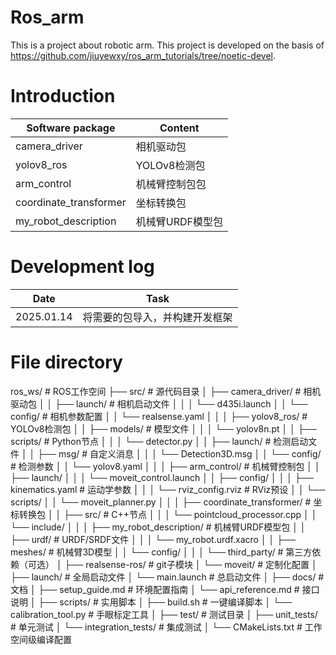 # Ros_arm
This is a project about robotic arm. This project is developed on the basis of https://github.com/jiuyewxy/ros_arm_tutorials/tree/noetic-devel.

# Introduction
| Software package              |Content                                               |
| ------------------- | ------------------------------------------------------------ |
| camera_driver         | 相机驱动包                                    |
| yolov8_ros    | YOLOv8检测包                              |
| arm_control  | 机械臂控制包包  |
|  coordinate_transformer    | 坐标转换包 |
| my_robot_description         | 机械臂URDF模型包|
# Development log
| Date |  Task   |
| ---  |  ---     |
|2025.01.14|将需要的包导入，并构建开发框架|

# File directory
ros_ws/                     # ROS工作空间
├── src/                    # 源代码目录
│   ├── camera_driver/      # 相机驱动包
│   │   ├── launch/         # 相机启动文件
│   │   │   └── d435i.launch
│   │   └── config/         # 相机参数配置
│   │       └── realsense.yaml
│   │
│   ├── yolov8_ros/         # YOLOv8检测包
│   │   ├── models/         # 模型文件
│   │   │   └── yolov8n.pt
│   │   ├── scripts/        # Python节点
│   │   │   └── detector.py
│   │   ├── launch/         # 检测启动文件
│   │   ├── msg/            # 自定义消息
│   │   │   └── Detection3D.msg
│   │   └── config/         # 检测参数
│   │       └── yolov8.yaml
│   │
│   ├── arm_control/        # 机械臂控制包
│   │   ├── launch/
│   │   │   └── moveit_control.launch
│   │   ├── config/
│   │   │   ├── kinematics.yaml  # 运动学参数
│   │   │   └── rviz_config.rviz # RViz预设
│   │   └── scripts/
│   │       └── moveit_planner.py
│   │
│   ├── coordinate_transformer/ # 坐标转换包
│   │   ├── src/            # C++节点
│   │   │   └── pointcloud_processor.cpp
│   │   └── include/
│   │
│   ├── my_robot_description/  # 机械臂URDF模型包
│   │   ├── urdf/           # URDF/SRDF文件
│   │   │   └── my_robot.urdf.xacro
│   │   ├── meshes/         # 机械臂3D模型
│   │   └── config/
│   │
│   └── third_party/        # 第三方依赖（可选）
│       ├── realsense-ros/  # git子模块
│       └── moveit/         # 定制化配置
│
├── launch/                 # 全局启动文件
│   └── main.launch         # 总启动文件
│
├── docs/                   # 文档
│   ├── setup_guide.md      # 环境配置指南
│   └── api_reference.md    # 接口说明
│
├── scripts/                # 实用脚本
│   ├── build.sh            # 一键编译脚本
│   └── calibration_tool.py # 手眼标定工具
│
├── test/                   # 测试目录
│   ├── unit_tests/         # 单元测试
│   └── integration_tests/  # 集成测试
│
└── CMakeLists.txt          # 工作空间级编译配置
